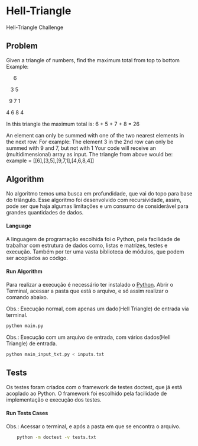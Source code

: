 # Hell-Triangle
Hell-Triangle Challenge

## Problem
Given a triangle of numbers, find the maximum total from top to bottom Example:

&nbsp;&nbsp;&nbsp;&nbsp;&nbsp;6

&nbsp;&nbsp;&nbsp;3 5

&nbsp;&nbsp;9 7 1

4 6 8 4

In this triangle the maximum total is:  6 + 5 + 7 + 8 = 26

An element can only be summed with one of the two nearest elements in the next row. For example: The element 3 in the 2nd row can only be summed with 9 and 7, but not with 1
Your code will receive an (multidimensional) array as input. The triangle from above would be: example = [[6],[3,5],[9,7,1],[4,6,8,4]]

## Algorithm

No algoritmo temos uma busca em profundidade, que vai do topo para base do triângulo. Esse algoritmo foi desenvolvido com recursividade, assim, pode ser que haja algumas limitações e um consumo de considerável para grandes quantidades de dados.

#### Language
A linguagem de programação escolhida foi o Python, pela facilidade de trabalhar com estrutura de dados como, listas e matrizes, testes e execução. Também por ter uma vasta biblioteca de módulos, que podem ser acoplados ao código.


####  Run Algorithm

Para realizar a execução é necessário ter instalado o [Python](https://www.python.org). Abrir o Terminal, acessar a pasta que está o arquivo, e só assim realizar o comando abaixo.

Obs.: Execução normal, com apenas um dado(Hell Triangle) de entrada via terminal.
```sh
python main.py
```
Obs.: Execução com um arquivo de entrada, com vários dados(Hell Triangle) de entrada.
```sh
python main_input_txt.py < inputs.txt
```

## Tests

Os testes foram criados com o framework de testes doctest, que já está acoplado ao Python. O framework foi escolhido pela facilidade de implementação e execução dos testes.

#### Run Tests Cases
Obs.: Acessar o terminal, e após a pasta em que se encontra o arquivo.
```sh
	python -m doctest -v tests.txt
```
